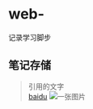 # web-
记录学习脚步
## 笔记存储
> 引用的文字    
[baidu](www.baidu.com)
![一张图片](http://www.killyman.cn/wp-content/uploads/2016/06/aa1-300x295.png)
